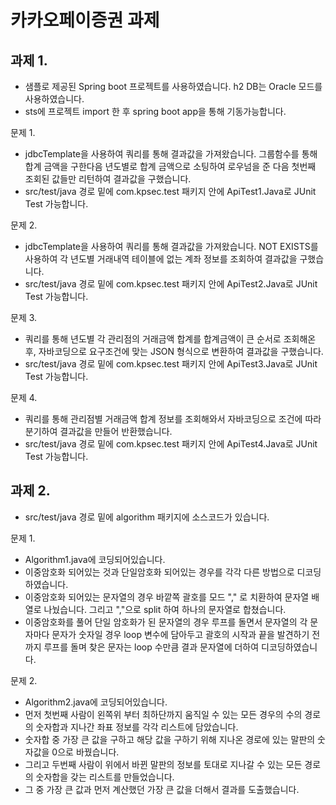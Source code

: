 # 카카오페이증권 과제

## 과제 1.
- 샘플로 제공된 Spring boot 프로젝트를 사용하였습니다. h2 DB는 Oracle 모드를 사용하였습니다.
- sts에 프로젝트 import 한 후 spring boot app을 통해 기동가능합니다.

문제 1.
- jdbcTemplate을 사용하여 쿼리를 통해 결과값을 가져왔습니다. 그룹함수를 통해 합계 금액을 구한다음
  년도별로 합계 금액으로 소팅하여 로우넘을 준 다음 첫번째 조회된 값들만 리턴하여 결과값을 구했습니다.
- src/test/java 경로 밑에 com.kpsec.test 패키지 안에 ApiTest1.Java로 JUnit Test 가능합니다.
  
문제 2.
- jdbcTemplate을 사용하여 쿼리를 통해 결과값을 가져왔습니다. NOT EXISTS를 사용하여 각 년도별
  거래내역 테이블에 없는 계좌 정보를 조회하여 결과값을 구했습니다.
- src/test/java 경로 밑에 com.kpsec.test 패키지 안에 ApiTest2.Java로 JUnit Test 가능합니다.

문제 3.
- 쿼리를 통해 년도별 각 관리점의 거래금액 합계를 합계금액이 큰 순서로 조회해온 후,
  자바코딩으로 요구조건에 맞는 JSON 형식으로 변환하여 결과값을 구했습니다.
- src/test/java 경로 밑에 com.kpsec.test 패키지 안에 ApiTest3.Java로 JUnit Test 가능합니다.
  
문제 4.
- 쿼리를 통해 관리점별 거래금액 합계 정보를 조회해와서 자바코딩으로 조건에 따라 분기하여
  결과값을 만들어 반환했습니다.
- src/test/java 경로 밑에 com.kpsec.test 패키지 안에 ApiTest4.Java로 JUnit Test 가능합니다.
  
## 과제 2.
- src/test/java 경로 밑에 algorithm 패키지에 소스코드가 있습니다.

문제 1.
- Algorithm1.java에 코딩되어있습니다.
- 이중암호화 되어있는 것과 단일암호화 되어있는 경우를 각각 다른 방법으로 디코딩하였습니다.
- 이중암호화 되어있는 문자열의 경우 바깥쪽 괄호를 모드 "," 로 치환하여 문자열 배열로 나눴습니다. 그리고 ","으로 split 하여 하나의 문자열로 합쳤습니다.
- 이중암호화를 풀어 단일 암호화가 된 문자열의 경우 루프를 돌면서 문자열의 각 문자마다 문자가 숫자일 경우 loop 변수에 담아두고
  괄호의 시작과 끝을 발견하기 전까지 루프를 돌며 찾은 문자는 loop 수만큼 결과 문자열에 더하여 디코딩하였습니다.

문제 2.
- Algorithm2.java에 코딩되어있습니다.
- 먼저 첫번째 사람이 왼쪽위 부터 최하단까지 움직일 수 있는 모든 경우의 수의 경로의 숫자합과 지나간 좌표 정보를 각각 리스트에 담았습니다.
- 숫자합 중 가장 큰 값을 구하고 해당 값을 구하기 위해 지나온 경로에 있는 말판의 숫자값을 0으로 바꿨습니다.
- 그리고 두번째 사람이 위에서 바뀐 말판의 정보를 토대로 지나갈 수 있는 모든 경로의 숫자합을 갖는 리스트를 만들었습니다.
- 그 중 가장 큰 값과 먼저 계산했던 가장 큰 값을 더해서 결과를 도출했습니다.


